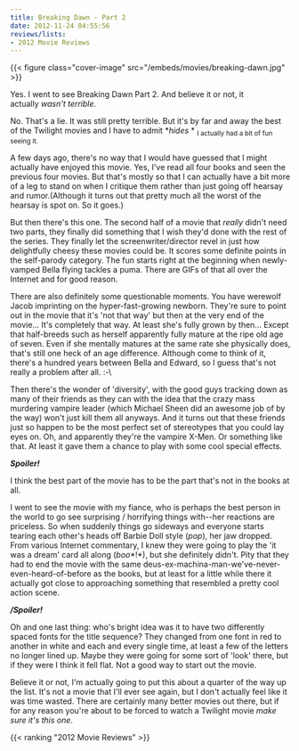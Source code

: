 ```yaml
---
title: Breaking Dawn - Part 2
date: 2012-11-24 04:55:56
reviews/lists:
- 2012 Movie Reviews
---
```

{{< figure class="cover-image" src="/embeds/movies/breaking-dawn.jpg" >}}

Yes. I went to see Breaking Dawn Part 2. And believe it or not, it actually *wasn't terrible*.

<!--more-->

No. That's a lie. It was still pretty terrible. But it's by far and away the best of the Twilight movies and I have to admit **hides* * <sub>I actually had a bit of fun seeing it.</sub>

A few days ago, there's no way that I would have guessed that I might actually have enjoyed this movie. Yes, I've read all four books and seen the previous four movies. But that's mostly so that I can actually have a bit more of a leg to stand on when I critique them rather than just going off hearsay and rumor.(Although it turns out that pretty much all the worst of the hearsay is spot on. So it goes.)

But then there's this one. The second half of a movie that *really* didn't need two parts, they finally did something that I wish they'd done with the rest of the series. They finally let the screenwriter/director revel in just how delightfully cheesy these movies could be. It scores some definite points in the self-parody category. The fun starts right at the beginning when newly-vamped Bella flying tackles a puma. There are GIFs of that all over the Internet and for good reason.

There are also definitely some questionable moments. You have werewolf Jacob imprinting on the hyper-fast-growing newborn. They're sure to point out in the movie that it's 'not that way' but then at the very end of the movie... It's completely that way. At least she's fully grown by then... Except that half-breeds such as herself apparently fully mature at the ripe old age of seven. Even if she mentally matures at the same rate she physically does, that's still one heck of an age difference. Although come to think of it, there's a hundred years between Bella and Edward, so I guess that's not really a problem after all. :-\

Then there's the wonder of 'diversity', with the good guys tracking down as many of their friends as they can with the idea that the crazy mass murdering vampire leader (which Michael Sheen did an awesome job of by the way) won't just kill them all anyways. And it turns out that these friends just so happen to be the most perfect set of stereotypes that you could lay eyes on. Oh, and apparently they're the vampire X-Men. Or something like that. At least it gave them a chance to play with some cool special effects.

**<strong>*Spoiler!***</strong>

I think the best part of the movie has to be the part that's not in the books at all.

I went to see the movie with my fiance, who is perhaps the best person in the world to go see surprising / horrifying things with--her reactions are priceless. So when suddenly things go sideways and everyone starts tearing each other's heads off Barbie Doll style (*pop*), her jaw dropped. From various Internet commentary, I knew they were going to play the 'it was a dream' card all along (*boo**!*), but she definitely didn't. Pity that they had to end the movie with the same deus-ex-machina-man-we've-never-even-heard-of-before as the books, but at least for a little while there it actually got close to approaching something that resembled a pretty cool action scene.

***/Spoiler!***

Oh and one last thing: who's bright idea was it to have two differently spaced fonts for the title sequence? They changed from one font in red to another in white and each and every single time, at least a few of the letters no longer lined up. Maybe they were going for some sort of 'look' there, but if they were I think it fell flat. Not a good way to start out the movie.

Believe it or not, I'm actually going to put this about a quarter of the way up the list. It's not a movie that I'll ever see again, but I don't actually feel like it was time wasted. There are certainly many better movies out there, but if for any reason you're about to be forced to watch a Twilight movie *make sure it's this one*.

{{< ranking "2012 Movie Reviews" >}}